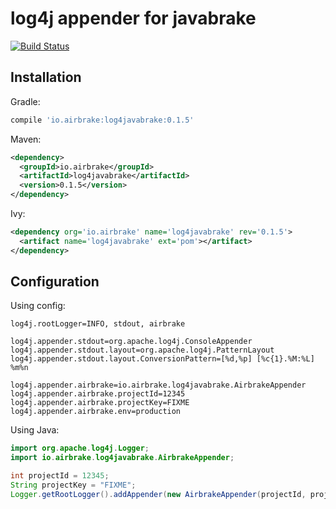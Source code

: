 # log4j appender for javabrake

[![Build Status](https://travis-ci.org/airbrake/log4javabrake.svg?branch=master)](https://travis-ci.org/airbrake/log4javabrake)

## Installation

Gradle:

```gradle
compile 'io.airbrake:log4javabrake:0.1.5'
```

Maven:

```xml
<dependency>
  <groupId>io.airbrake</groupId>
  <artifactId>log4javabrake</artifactId>
  <version>0.1.5</version>
</dependency>
```

Ivy:

```xml
<dependency org='io.airbrake' name='log4javabrake' rev='0.1.5'>
  <artifact name='log4javabrake' ext='pom'></artifact>
</dependency>
```

## Configuration

Using config:

```
log4j.rootLogger=INFO, stdout, airbrake

log4j.appender.stdout=org.apache.log4j.ConsoleAppender
log4j.appender.stdout.layout=org.apache.log4j.PatternLayout
log4j.appender.stdout.layout.ConversionPattern=[%d,%p] [%c{1}.%M:%L] %m%n

log4j.appender.airbrake=io.airbrake.log4javabrake.AirbrakeAppender
log4j.appender.airbrake.projectId=12345
log4j.appender.airbrake.projectKey=FIXME
log4j.appender.airbrake.env=production
```

Using Java:

```java
import org.apache.log4j.Logger;
import io.airbrake.log4javabrake.AirbrakeAppender;

int projectId = 12345;
String projectKey = "FIXME";
Logger.getRootLogger().addAppender(new AirbrakeAppender(projectId, projectKey));
```
